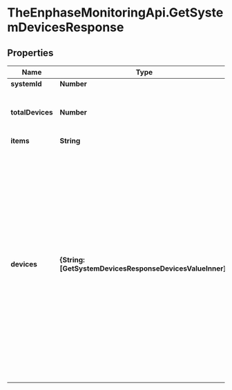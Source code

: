 # TheEnphaseMonitoringApi.GetSystemDevicesResponse

## Properties

Name | Type | Description | Notes
------------ | ------------- | ------------- | -------------
**systemId** | **Number** | System ID. | [optional] 
**totalDevices** | **Number** | Total active devices associated with the system. | [optional] 
**items** | **String** | List key. | [optional] 
**devices** | **{String: [GetSystemDevicesResponseDevicesValueInner]}** | Hash keys include all the possible device types micros, meters, gateways, mids, q_relays, ACBs, Encharges, Enpowers (if the devices of this type are present). For all the device types, the object will contain the serial_number and model with some additional information pertaining to the device type. | [optional] 


